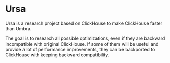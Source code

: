 # Ursa

Ursa is a research project based on ClickHouse to make ClickHouse faster than Umbra.

The goal is to research all possible optimizations, even if they are backward incompatible with original ClickHouse. If
some of them will be useful and provide a lot of performance improvements, they can be backported to ClickHouse with keeping backward compatibility.
